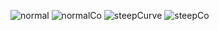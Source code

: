 ![normal](https://user-images.githubusercontent.com/65294298/93631377-1c059900-fa09-11ea-8ab6-7e47c0801629.png)
![normalCo](https://user-images.githubusercontent.com/65294298/93631381-1c9e2f80-fa09-11ea-83aa-a90cc3907bf6.png)
![steepCurve](https://user-images.githubusercontent.com/65294298/93631384-1dcf5c80-fa09-11ea-9569-c9d2c2d20440.png)
![steepCo](https://user-images.githubusercontent.com/65294298/93631382-1d36c600-fa09-11ea-8738-62b2cce9a1e0.png)
